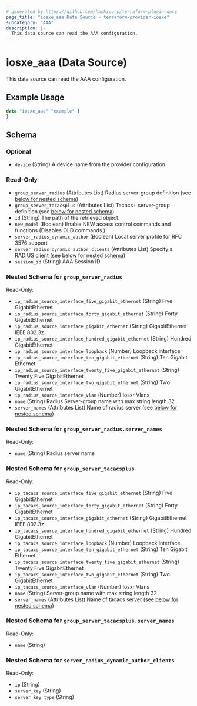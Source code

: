 ```yaml
---
# generated by https://github.com/hashicorp/terraform-plugin-docs
page_title: "iosxe_aaa Data Source - terraform-provider-iosxe"
subcategory: "AAA"
description: |-
  This data source can read the AAA configuration.
---
```


# iosxe_aaa (Data Source)

This data source can read the AAA configuration.

## Example Usage

```terraform
data "iosxe_aaa" "example" {
}
```

<!-- schema generated by tfplugindocs -->
## Schema

### Optional

- `device` (String) A device name from the provider configuration.

### Read-Only

- `group_server_radius` (Attributes List) Radius server-group definition (see [below for nested schema](#nestedatt--group_server_radius))
- `group_server_tacacsplus` (Attributes List) Tacacs+ server-group definition (see [below for nested schema](#nestedatt--group_server_tacacsplus))
- `id` (String) The path of the retrieved object.
- `new_model` (Boolean) Enable NEW access control commands and functions.(Disables OLD commands.)
- `server_radius_dynamic_author` (Boolean) Local server profile for RFC 3576 support
- `server_radius_dynamic_author_clients` (Attributes List) Specify a RADIUS client (see [below for nested schema](#nestedatt--server_radius_dynamic_author_clients))
- `session_id` (String) AAA Session ID

<a id="nestedatt--group_server_radius"></a>
### Nested Schema for `group_server_radius`

Read-Only:

- `ip_radius_source_interface_five_gigabit_ethernet` (String) Five GigabitEthernet
- `ip_radius_source_interface_forty_gigabit_ethernet` (String) Forty GigabitEthernet
- `ip_radius_source_interface_gigabit_ethernet` (String) GigabitEthernet IEEE 802.3z
- `ip_radius_source_interface_hundred_gigabit_ethernet` (String) Hundred GigabitEthernet
- `ip_radius_source_interface_loopback` (Number) Loopback interface
- `ip_radius_source_interface_ten_gigabit_ethernet` (String) Ten Gigabit Ethernet
- `ip_radius_source_interface_twenty_five_gigabit_ethernet` (String) Twenty Five GigabitEthernet
- `ip_radius_source_interface_two_gigabit_ethernet` (String) Two GigabitEthernet
- `ip_radius_source_interface_vlan` (Number) Iosxr Vlans
- `name` (String) Radius Server-group name with max string length 32
- `server_names` (Attributes List) Name of radius server (see [below for nested schema](#nestedatt--group_server_radius--server_names))

<a id="nestedatt--group_server_radius--server_names"></a>
### Nested Schema for `group_server_radius.server_names`

Read-Only:

- `name` (String) Radius server name



<a id="nestedatt--group_server_tacacsplus"></a>
### Nested Schema for `group_server_tacacsplus`

Read-Only:

- `ip_tacacs_source_interface_five_gigabit_ethernet` (String) Five GigabitEthernet
- `ip_tacacs_source_interface_forty_gigabit_ethernet` (String) Forty GigabitEthernet
- `ip_tacacs_source_interface_gigabit_ethernet` (String) GigabitEthernet IEEE 802.3z
- `ip_tacacs_source_interface_hundred_gigabit_ethernet` (String) Hundred GigabitEthernet
- `ip_tacacs_source_interface_loopback` (Number) Loopback interface
- `ip_tacacs_source_interface_ten_gigabit_ethernet` (String) Ten Gigabit Ethernet
- `ip_tacacs_source_interface_twenty_five_gigabit_ethernet` (String) Twenty Five GigabitEthernet
- `ip_tacacs_source_interface_two_gigabit_ethernet` (String) Two GigabitEthernet
- `ip_tacacs_source_interface_vlan` (Number) Iosxr Vlans
- `name` (String) Server-group name with max string length 32
- `server_names` (Attributes List) Name of tacacs server (see [below for nested schema](#nestedatt--group_server_tacacsplus--server_names))

<a id="nestedatt--group_server_tacacsplus--server_names"></a>
### Nested Schema for `group_server_tacacsplus.server_names`

Read-Only:

- `name` (String)



<a id="nestedatt--server_radius_dynamic_author_clients"></a>
### Nested Schema for `server_radius_dynamic_author_clients`

Read-Only:

- `ip` (String)
- `server_key` (String)
- `server_key_type` (String)
